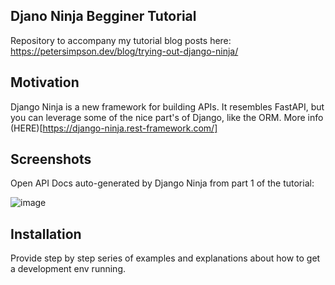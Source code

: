 ## Djano Ninja Begginer Tutorial
Repository to accompany my tutorial blog posts here: https://petersimpson.dev/blog/trying-out-django-ninja/ 

## Motivation
Django Ninja is a new framework for building APIs. It resembles FastAPI, but you can leverage some of the nice part's of Django, like the ORM. More info (HERE)[https://django-ninja.rest-framework.com/]


## Screenshots
Open API Docs auto-generated by Django Ninja from part 1 of the tutorial: 

![image](https://user-images.githubusercontent.com/40800258/123517627-fbeebe80-d699-11eb-8b52-801294d677d1.png)


## Installation
Provide step by step series of examples and explanations about how to get a development env running.













